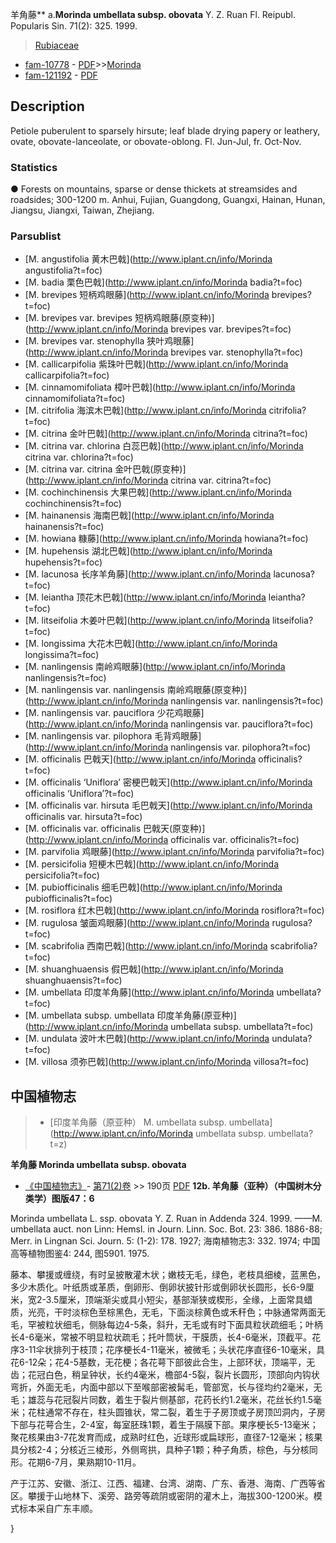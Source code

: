 羊角藤** a.**Morinda umbellata subsp. obovata** Y. Z. Ruan Fl. Reipubl. Popularis Sin. 71(2): 325. 1999.

> [Rubiaceae](http://www.iplant.cn/info/Rubiaceae?t=foc)
* [fam-10778](http://www.iplant.cn/foc/fam/10778) - [PDF](http://www.iplant.cn/foc/pdf/Rubiaceae.pdf)>>[Morinda](http://www.iplant.cn/info/Morinda?t=foc)
* [fam-121192](http://www.iplant.cn/foc/fam/121192) - [PDF](http://www.iplant.cn/foc/pdf/Morinda.pdf)
## Description

Petiole puberulent to sparsely hirsute; leaf blade drying papery or leathery, ovate, obovate-lanceolate, or obovate-oblong. Fl. Jun-Jul, fr. Oct-Nov.

### Statistics
● Forests on mountains, sparse or dense thickets at streamsides and roadsides; 300-1200 m. Anhui, Fujian, Guangdong, Guangxi, Hainan, Hunan, Jiangsu, Jiangxi, Taiwan, Zhejiang.

### Parsublist

* [M.  angustifolia  黄木巴戟](http://www.iplant.cn/info/Morinda angustifolia?t=foc)
* [M.  badia  栗色巴戟](http://www.iplant.cn/info/Morinda badia?t=foc)
* [M.  brevipes  短柄鸡眼藤](http://www.iplant.cn/info/Morinda brevipes?t=foc)
* [M.  brevipes var. brevipes  短柄鸡眼藤(原变种)](http://www.iplant.cn/info/Morinda brevipes var. brevipes?t=foc)
* [M.  brevipes var. stenophylla  狭叶鸡眼藤](http://www.iplant.cn/info/Morinda brevipes var. stenophylla?t=foc)
* [M.  callicarpifolia  紫珠叶巴戟](http://www.iplant.cn/info/Morinda callicarpifolia?t=foc)
* [M.  cinnamomifoliata  樟叶巴戟](http://www.iplant.cn/info/Morinda cinnamomifoliata?t=foc)
* [M.  citrifolia  海滨木巴戟](http://www.iplant.cn/info/Morinda citrifolia?t=foc)
* [M.  citrina  金叶巴戟](http://www.iplant.cn/info/Morinda citrina?t=foc)
* [M.  citrina var. chlorina  白蕊巴戟](http://www.iplant.cn/info/Morinda citrina var. chlorina?t=foc)
* [M.  citrina var. citrina  金叶巴戟(原变种)](http://www.iplant.cn/info/Morinda citrina var. citrina?t=foc)
* [M.  cochinchinensis  大果巴戟](http://www.iplant.cn/info/Morinda cochinchinensis?t=foc)
* [M.  hainanensis  海南巴戟](http://www.iplant.cn/info/Morinda hainanensis?t=foc)
* [M.  howiana  糠藤](http://www.iplant.cn/info/Morinda howiana?t=foc)
* [M.  hupehensis  湖北巴戟](http://www.iplant.cn/info/Morinda hupehensis?t=foc)
* [M.  lacunosa  长序羊角藤](http://www.iplant.cn/info/Morinda lacunosa?t=foc)
* [M.  leiantha  顶花木巴戟](http://www.iplant.cn/info/Morinda leiantha?t=foc)
* [M.  litseifolia  木姜叶巴戟](http://www.iplant.cn/info/Morinda litseifolia?t=foc)
* [M.  longissima  大花木巴戟](http://www.iplant.cn/info/Morinda longissima?t=foc)
* [M.  nanlingensis  南岭鸡眼藤](http://www.iplant.cn/info/Morinda nanlingensis?t=foc)
* [M.  nanlingensis var. nanlingensis  南岭鸡眼藤(原变种)](http://www.iplant.cn/info/Morinda nanlingensis var. nanlingensis?t=foc)
* [M.  nanlingensis var. pauciflora  少花鸡眼藤](http://www.iplant.cn/info/Morinda nanlingensis var. pauciflora?t=foc)
* [M.  nanlingensis var. pilophora  毛背鸡眼藤](http://www.iplant.cn/info/Morinda nanlingensis var. pilophora?t=foc)
* [M.  officinalis  巴戟天](http://www.iplant.cn/info/Morinda officinalis?t=foc)
* [M.  officinalis ‘Uniflora’  密梗巴戟天](http://www.iplant.cn/info/Morinda officinalis ‘Uniflora’?t=foc)
* [M.  officinalis var. hirsuta  毛巴戟天](http://www.iplant.cn/info/Morinda officinalis var. hirsuta?t=foc)
* [M.  officinalis var. officinalis  巴戟天(原变种)](http://www.iplant.cn/info/Morinda officinalis var. officinalis?t=foc)
* [M.  parvifolia  鸡眼藤](http://www.iplant.cn/info/Morinda parvifolia?t=foc)
* [M.  persicifolia  短梗木巴戟](http://www.iplant.cn/info/Morinda persicifolia?t=foc)
* [M.  pubiofficinalis  细毛巴戟](http://www.iplant.cn/info/Morinda pubiofficinalis?t=foc)
* [M.  rosiflora  红木巴戟](http://www.iplant.cn/info/Morinda rosiflora?t=foc)
* [M.  rugulosa  皱面鸡眼藤](http://www.iplant.cn/info/Morinda rugulosa?t=foc)
* [M.  scabrifolia  西南巴戟](http://www.iplant.cn/info/Morinda scabrifolia?t=foc)
* [M.  shuanghuaensis  假巴戟](http://www.iplant.cn/info/Morinda shuanghuaensis?t=foc)
* [M.  umbellata  印度羊角藤](http://www.iplant.cn/info/Morinda umbellata?t=foc)
* [M.  umbellata subsp. umbellata  印度羊角藤(原亚种)](http://www.iplant.cn/info/Morinda umbellata subsp. umbellata?t=foc)
* [M.  undulata  波叶木巴戟](http://www.iplant.cn/info/Morinda undulata?t=foc)
* [M.  villosa  须弥巴戟](http://www.iplant.cn/info/Morinda villosa?t=foc)

## 中国植物志

> * [印度羊角藤（原亚种）  M.  umbellata subsp. umbellata](http://www.iplant.cn/info/Morinda umbellata subsp. umbellata?t=z)

**羊角藤 Morinda umbellata subsp. obovata**

* [《中国植物志》](http://www.iplant.cn/frps)- [第71(2)卷](http://www.iplant.cn/frps/vol/71(2)) >> 190页 [PDF](http://www.iplant.cn/frps/pdf/71(2)/190b.PDF)
**12b. 羊角藤（亚种）（中国树木分类学）图版47：6**

Morinda umbellata L. ssp. obovata Y. Z. Ruan in Addenda 324. 1999. ——M. umbellata auct. non Linn: Hemsl. in Journ. Linn. Soc. Bot. 23: 386. 1886-88; Merr. in Lingnan Sci. Journ. 5: (1-2): 178. 1927; 海南植物志3: 332. 1974; 中国高等植物图鉴4: 244, 图5901. 1975.

藤本、攀援或缠绕，有时呈披散灌木状；嫩枝无毛，绿色，老枝具细棱，蓝黑色，多少木质化。叶纸质或革质，倒卵形、倒卵状披针形或倒卵状长圆形，长6-9厘米，宽2-3.5厘米，顶端渐尖或具小短尖，基部渐狭或楔形，全缘，上面常具蜡质，光亮，干时淡棕色至棕黑色，无毛，下面淡棕黄色或禾秆色；中脉通常两面无毛，罕被粒状细毛，侧脉每边4-5条，斜升，无毛或有时下面具粒状疏细毛；叶柄长4-6毫米，常被不明显粒状疏毛；托叶筒状，干膜质，长4-6毫米，顶截平。花序3-11伞状排列于枝顶；花序梗长4-11毫米，被微毛；头状花序直径6-10毫米，具花6-12朵；花4-5基数，无花梗；各花萼下部彼此合生，上部环状，顶端平，无齿；花冠白色，稍呈钟状，长约4毫米，檐部4-5裂，裂片长圆形，顶部向内钩状弯折，外面无毛，内面中部以下至喉部密被髯毛，管部宽，长与径均约2毫米，无毛；雄蕊与花冠裂片同数，着生于裂片侧基部，花药长约1.2毫米，花丝长约1.5毫米；花柱通常不存在，柱头圆锥状，常二裂，着生于子房顶或子房顶凹洞内，子房下部与花萼合生，2-4室，每室胚珠1颗，着生于隔膜下部。果序梗长5-13毫米；聚花核果由3-7花发育而成，成熟时红色，近球形或扁球形，直径7-12毫米；核果具分核2-4；分核近三棱形，外侧弯拱，具种子1颗；种子角质，棕色，与分核同形。花期6-7月，果熟期10-11月。

产于江苏、安徽、浙江、江西、福建、台湾、湖南、广东、香港、海南、广西等省区。攀援于山地林下、溪旁、路旁等疏阴或密阴的灌木上，海拔300-1200米。模式标本采自广东丰顺。

}